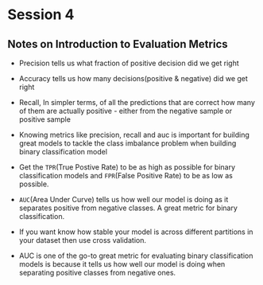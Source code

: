 # Session 4

## Notes on Introduction to Evaluation Metrics

- Precision tells us what fraction of positive decision did we get right

- Accuracy tells us how many decisions(positive & negative) did we get right

- Recall, In simpler terms, of all the predictions that are correct how many of them are actually positive - either from the negative sample or positive sample

- Knowing metrics like precision, recall and auc is important for building great models to tackle the class imbalance problem when building binary classification model

- Get the `TPR`(True Postive Rate) to be as high as possible  for binary classification models and `FPR`(False Positive Rate) to be as low as possible.

- `AUC`(Area Under Curve) tells us how well our model is doing as it separates positive from negative classes. A great metric for binary classification.

- If you want know how stable your model is across different partitions in your dataset then use cross validation.

- AUC is one of the go-to great metric for evaluating binary classification models is because it tells us how well our model is doing when separating positive classes from negative ones.
